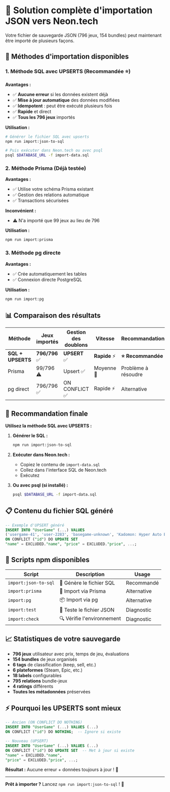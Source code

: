 # 🎉 Solution complète d'importation JSON vers Neon.tech

Votre fichier de sauvegarde JSON (796 jeux, 154 bundles) peut maintenant être importé de plusieurs façons.

## 🚀 Méthodes d'importation disponibles

### 1. **Méthode SQL avec UPSERTS** (Recommandée ⭐)

**Avantages :**
- ✅ **Aucune erreur** si les données existent déjà
- ✅ **Mise à jour automatique** des données modifiées
- ✅ **Idempotent** : peut être exécuté plusieurs fois
- ✅ **Rapide** et direct
- ✅ **Tous les 796 jeux** importés

**Utilisation :**
```bash
# Générer le fichier SQL avec upserts
npm run import:json-to-sql

# Puis exécuter dans Neon.tech ou avec psql
psql $DATABASE_URL -f import-data.sql
```

### 2. **Méthode Prisma** (Déjà testée)

**Avantages :**
- ✅ Utilise votre schéma Prisma existant
- ✅ Gestion des relations automatique
- ✅ Transactions sécurisées

**Inconvénient :**
- ⚠️ N'a importé que 99 jeux au lieu de 796

**Utilisation :**
```bash
npm run import:prisma
```

### 3. **Méthode pg directe**

**Avantages :**
- ✅ Crée automatiquement les tables
- ✅ Connexion directe PostgreSQL

**Utilisation :**
```bash
npm run import:pg
```

## 📊 Comparaison des résultats

| Méthode | Jeux importés | Gestion des doublons | Vitesse | Recommandation |
|---------|---------------|---------------------|---------|----------------|
| **SQL + UPSERTS** | **796/796** ✅ | **UPSERT** ✅ | **Rapide** ⚡ | **⭐ Recommandée** |
| Prisma | 99/796 ⚠️ | Upsert ✅ | Moyenne 🐌 | Problème à résoudre |
| pg direct | 796/796 ✅ | ON CONFLICT ✅ | Rapide ⚡ | Alternative |

## 🎯 Recommandation finale

**Utilisez la méthode SQL avec UPSERTS :**

1. **Générer le SQL :**
   ```bash
   npm run import:json-to-sql
   ```

2. **Exécuter dans Neon.tech :**
   - Copiez le contenu de `import-data.sql`
   - Collez dans l'interface SQL de Neon.tech
   - Exécutez

3. **Ou avec psql (si installé) :**
   ```bash
   psql $DATABASE_URL -f import-data.sql
   ```

## 📋 Contenu du fichier SQL généré

```sql
-- Exemple d'UPSERT généré
INSERT INTO "UserGame" (...) VALUES
('usergame-41', 'user-2283', 'basegame-unknown', 'Kadomon: Hyper Auto Battlers', ...)
ON CONFLICT ("id") DO UPDATE SET
"name" = EXCLUDED."name", "price" = EXCLUDED."price", ...;
```

## 🔧 Scripts npm disponibles

| Script | Description | Usage |
|--------|-------------|-------|
| `import:json-to-sql` | 📝 Génère le fichier SQL | Recommandé |
| `import:prisma` | 🔷 Import via Prisma | Alternative |
| `import:pg` | 📦 Import via pg | Alternative |
| `import:test` | 🧪 Teste le fichier JSON | Diagnostic |
| `import:check` | 🔍 Vérifie l'environnement | Diagnostic |

## 📈 Statistiques de votre sauvegarde

- **796 jeux** utilisateur avec prix, temps de jeu, évaluations
- **154 bundles** de jeux organisés
- **6 tags** de classification (keep, sell, etc.)
- **6 plateformes** (Steam, Epic, etc.)
- **18 labels** configurables
- **795 relations** bundle-jeux
- **4 ratings** différents
- **Toutes les métadonnées** préservées

## ⚡ Pourquoi les UPSERTS sont mieux

```sql
-- Ancien (ON CONFLICT DO NOTHING)
INSERT INTO "UserGame" (...) VALUES (...)
ON CONFLICT ("id") DO NOTHING;  -- Ignore si existe

-- Nouveau (UPSERT)
INSERT INTO "UserGame" (...) VALUES (...)
ON CONFLICT ("id") DO UPDATE SET  -- Met à jour si existe
"name" = EXCLUDED."name", 
"price" = EXCLUDED."price", ...;
```

**Résultat :** Aucune erreur + données toujours à jour ! 🎯

---

**Prêt à importer ?** Lancez `npm run import:json-to-sql` ! 🚀